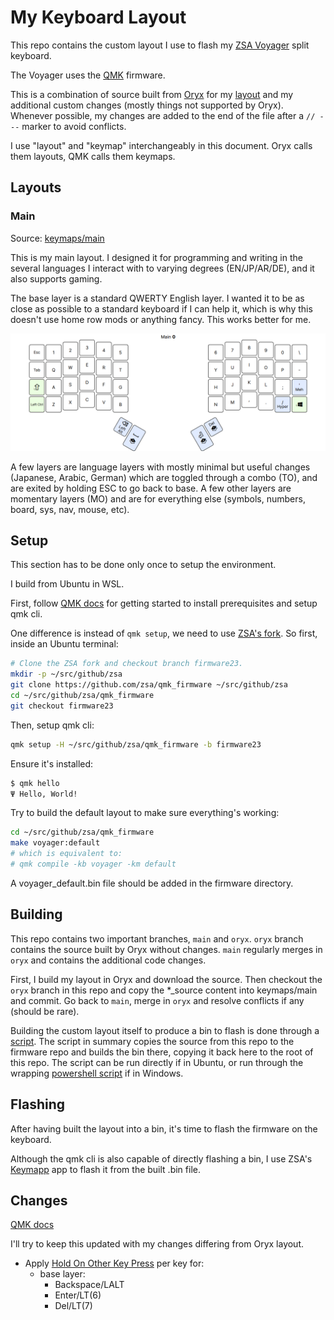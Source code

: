 # My Keyboard Layout

This repo contains the custom layout I use to flash my [ZSA Voyager](https://www.zsa.io/voyager) split keyboard.

The Voyager uses the [QMK](https://github.com/qmk/qmk_firmware) firmware.

This is a combination of source built from [Oryx](https://configure.zsa.io) for my [layout](https://configure.zsa.io/voyager/layouts/XgYB9/latest/0) and my additional custom changes (mostly things not supported by Oryx). Whenever possible, my changes are added to the end of the file after a `// ---` marker to avoid conflicts.

I use "layout" and "keymap" interchangeably in this document. Oryx calls them layouts, QMK calls them keymaps.

## Layouts

### Main

Source: [keymaps/main](keymaps/main)

This is my main layout. I designed it for programming and writing in the several languages I interact with to varying degrees (EN/JP/AR/DE), and it also supports gaming.

The base layer is a standard QWERTY English layer. I wanted it to be as close as possible to a standard keyboard if I can help it, which is why this doesn't use home row mods or anything fancy. This works better for me.

![Main Base Layer](images/main_base_layer.png)

A few layers are language layers with mostly minimal but useful changes (Japanese, Arabic, German) which are toggled through a combo (TO), and are exited by holding ESC to go back to base. A few other layers are momentary layers (MO) and are for everything else (symbols, numbers, board, sys, nav, mouse, etc).

## Setup

This section has to be done only once to setup the environment.

I build from Ubuntu in WSL.

First, follow [QMK docs](https://docs.qmk.fm/#/newbs_getting_started) for getting started to install prerequisites and setup qmk cli.

One difference is instead of `qmk setup`, we need to use [ZSA's fork](https://github.com/zsa/qmk_firmware). So first, inside an Ubuntu terminal:

```bash
# Clone the ZSA fork and checkout branch firmware23.
mkdir -p ~/src/github/zsa
git clone https://github.com/zsa/qmk_firmware ~/src/github/zsa
cd ~/src/github/zsa/qmk_firmware
git checkout firmware23
```

Then, setup qmk cli:

```bash
qmk setup -H ~/src/github/zsa/qmk_firmware -b firmware23
```

Ensure it's installed:

```bash
$ qmk hello
Ψ Hello, World!
```

Try to build the default layout to make sure everything's working:

```sh
cd ~/src/github/zsa/qmk_firmware
make voyager:default
# which is equivalent to:
# qmk compile -kb voyager -km default
```

A voyager_default.bin file should be added in the firmware directory.

## Building

This repo contains two important branches, `main` and `oryx`. `oryx` branch contains the source built by Oryx without changes. `main` regularly merges in `oryx` and contains the additional code changes.

First, I build my layout in Oryx and download the source. Then checkout the `oryx` branch in this repo and copy the *_source content into keymaps/main and commit.
Go back to `main`, merge in `oryx` and resolve conflicts if any (should be rare).

Building the custom layout itself to produce a bin to flash is done through a [script](build.bash). The script in summary copies the source from this repo to the firmware repo and builds the bin there, copying it back here to the root of this repo. The script can be run directly if in Ubuntu, or run through the wrapping [powershell script](build.ps1) if in Windows.

## Flashing

After having built the layout into a bin, it's time to flash the firmware on the keyboard.

Although the qmk cli is also capable of directly flashing a bin, I use ZSA's [Keymapp](https://www.zsa.io/flash) app to flash it from the built .bin file.

## Changes

[QMK docs](https://docs.qmk.fm)

I'll try to keep this updated with my changes differing from Oryx layout.

- Apply [Hold On Other Key Press](https://docs.qmk.fm/#/tap_hold?id=hold-on-other-key-press) per key for:
  - base layer:
    - Backspace/LALT
    - Enter/LT(6)
    - Del/LT(7)
